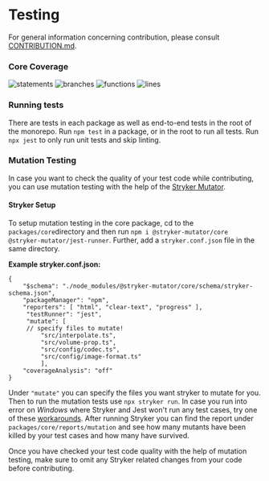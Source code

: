 # Testing
For general information concerning contribution, please consult [CONTRIBUTION.md](./CONTRIBUTING.md).

### Core Coverage

![statements](https://img.shields.io/badge/Coverage_statements-79.21%25-yellow.svg) 
![branches](https://img.shields.io/badge/Coverage_branches-74%25-yellow.svg) 
![functions](https://img.shields.io/badge/Coverage_functions-64.82%25-red.svg) 
![lines](https://img.shields.io/badge/Coverage_lines-78.08%25-yellow.svg)

### Running tests

There are tests in each package as well as end-to-end tests in the root of the monorepo. Run `npm test` in a package, or in the root to run all tests. Run `npx jest` to only run unit tests and skip linting.

### Mutation Testing

In case you want to check the quality of your test code while contributing, you can use mutation testing with the help of the [Stryker Mutator](https://stryker-mutator.io/).

#### Stryker Setup

To setup mutation testing in the core package, cd to the `packages/core`directory and then run `npm i @stryker-mutator/core @stryker-mutator/jest-runner`. Further, add a `stryker.conf.json` file in the same directory.

**Example stryker.conf.json:**

    {
        "$schema": "./node_modules/@stryker-mutator/core/schema/stryker-schema.json",
        "packageManager": "npm",
        "reporters": [ "html", "clear-text", "progress" ],
         "testRunner": "jest",
         "mutate": [
         // specify files to mutate!
    	     "src/interpolate.ts",
    	     "src/volume-prop.ts",
    	     "src/config/codec.ts",
    	     "src/config/image-format.ts"
    	     ],
        "coverageAnalysis": "off"
    }

Under `"mutate"` you can specify the files you want stryker to mutate for you.
Then to run the mutation tests use `npx stryker run`.
In case you run into error on _Windows_ where Stryker and Jest won't run any test cases, try one of these [workarounds](https://github.com/stryker-mutator/stryker-js/issues/2122#issuecomment-605783668).
After running Stryker you can find the report under `packages/core/reports/mutation` and see how many mutants have been killed by your test cases and how many have survived.

Once you have checked your test code quality with the help of mutation testing, make sure to omit any Stryker related changes from your code before contributing.

